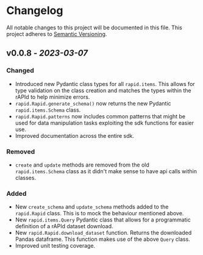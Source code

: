 # Changelog

All notable changes to this project will be documented in this file. This project adheres
to [Semantic Versioning](https://semver.org/spec/v2.0.0.html).

## v0.0.8 - _2023-03-07_

### Changed

- Introduced new Pydantic class types for all `rapid.items`. This allows for type validation on the class creation and matches the types within the rAPId to help minimize errors.
- `rapid.Rapid.generate_schema()` now returns the new Pydantic `rapid.items.Schema` class.
- `rapid.Rapid.patterns` now includes common patterns that might be used for data manipulation tasks exploiting the sdk functions for easier use.
- Improved documentation across the entire sdk.

### Removed
- `create` and `update` methods are removed from the old `rapid.items.Schema` class as it didn't make sense to have api calls within classes.

### Added
- New `create_schema` and `update_schema` methods added to the `rapid.Rapid` class. This is to mock the behaviour mentioned above.
- New `rapid.items.Query` Pydantic class that allows for a programmatic definition of a rAPId dataset download.
- New `rapid.Rapid.download_dataset` function. Returns the downloaded Pandas dataframe. This function makes use of the above `Query` class.
- Improved unit testing coverage.
